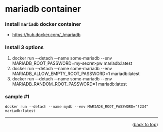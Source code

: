 <a name="topage"></a>

# mariadb container

### install `mariadb` docker container
* https://hub.docker.com/_/mariadb

### Install 3 options
1. docker run --detach --name some-mariadb --env MARIADB_ROOT_PASSWORD=my-secret-pw  mariadb:latest
2. docker run --detach --name some-mariadb --env MARIADB_ALLOW_EMPTY_ROOT_PASSWORD=1  mariadb:latest
3. docker run --detach --name some-mariadb --env MARIADB_RANDOM_ROOT_PASSWORD=1  mariadb:latest

### sample #1
```
docker run --detach --name mydb --env MARIADB_ROOT_PASSWORD="!234"  mariadb:latest
```

----

<p align="right">(<a href="#topage">back to top</a>)</p>
<br/>
<br/>

